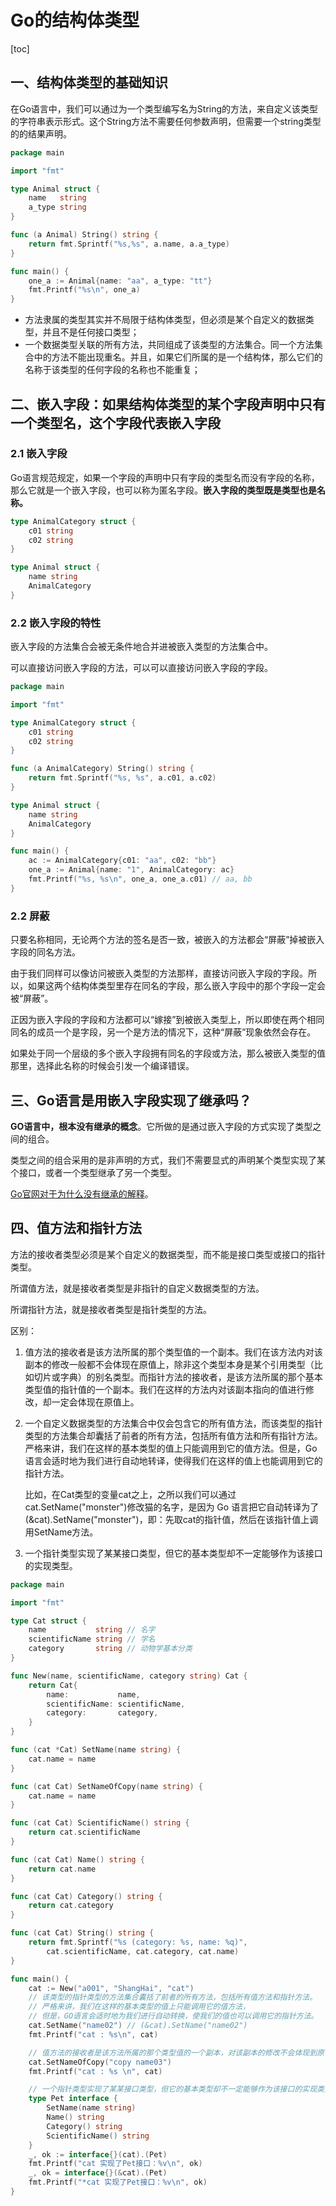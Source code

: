# Go的结构体类型

[toc]

## 一、结构体类型的基础知识

在Go语言中，我们可以通过为一个类型编写名为String的方法，来自定义该类型的字符串表示形式。这个String方法不需要任何参数声明，但需要一个string类型的的结果声明。

```go
package main

import "fmt"

type Animal struct {
	name   string
	a_type string
}

func (a Animal) String() string {
	return fmt.Sprintf("%s,%s", a.name, a.a_type)
}

func main() {
	one_a := Animal{name: "aa", a_type: "tt"}
	fmt.Printf("%s\n", one_a)
}

```

- 方法隶属的类型其实并不局限于结构体类型，但必须是某个自定义的数据类型，并且不是任何接口类型；
- 一个数据类型关联的所有方法，共同组成了该类型的方法集合。同一个方法集合中的方法不能出现重名。并且，如果它们所属的是一个结构体，那么它们的名称于该类型的任何字段的名称也不能重复；

## 二、嵌入字段：如果结构体类型的某个字段声明中只有一个类型名，这个字段代表嵌入字段

### 2.1 嵌入字段

Go语言规范规定，如果一个字段的声明中只有字段的类型名而没有字段的名称，那么它就是一个嵌入字段，也可以称为匿名字段。**嵌入字段的类型既是类型也是名称。**

```go
type AnimalCategory struct {
	c01 string
	c02 string
}

type Animal struct {
	name string
	AnimalCategory
}
```

### 2.2 嵌入字段的特性

嵌入字段的方法集合会被无条件地合并进被嵌入类型的方法集合中。

可以直接访问嵌入字段的方法，可以可以直接访问嵌入字段的字段。

```go
package main

import "fmt"

type AnimalCategory struct {
	c01 string
	c02 string
}

func (a AnimalCategory) String() string {
	return fmt.Sprintf("%s, %s", a.c01, a.c02)
}

type Animal struct {
	name string
	AnimalCategory
}

func main() {
	ac := AnimalCategory{c01: "aa", c02: "bb"}
	one_a := Animal{name: "1", AnimalCategory: ac}
	fmt.Printf("%s, %s\n", one_a, one_a.c01) // aa, bb
}
```

### 2.2 屏蔽

只要名称相同，无论两个方法的签名是否一致，被嵌入的方法都会“屏蔽”掉被嵌入字段的同名方法。

由于我们同样可以像访问被嵌入类型的方法那样，直接访问嵌入字段的字段。所以，如果这两个结构体类型里存在同名的字段，那么嵌入字段中的那个字段一定会被“屏蔽”。

正因为嵌入字段的字段和方法都可以“嫁接”到被嵌入类型上，所以即使在两个相同同名的成员一个是字段，另一个是方法的情况下，这种“屏蔽”现象依然会存在。

如果处于同一个层级的多个嵌入字段拥有同名的字段或方法，那么被嵌入类型的值那里，选择此名称的时候会引发一个编译错误。

## 三、Go语言是用嵌入字段实现了继承吗？

**GO语言中，根本没有继承的概念**。它所做的是通过嵌入字段的方式实现了类型之间的组合。

类型之间的组合采用的是非声明的方式，我们不需要显式的声明某个类型实现了某个接口，或者一个类型继承了另一个类型。

[Go官网对于为什么没有继承的解释](https://go.dev/doc/faq#inheritance)。

## 四、值方法和指针方法

方法的接收者类型必须是某个自定义的数据类型，而不能是接口类型或接口的指针类型。

所谓值方法，就是接收者类型是非指针的自定义数据类型的方法。

所谓指针方法，就是接收者类型是指针类型的方法。

区别：

1. 值方法的接收者是该方法所属的那个类型值的一个副本。我们在该方法内对该副本的修改一般都不会体现在原值上，除非这个类型本身是某个引用类型（比如切片或字典）的别名类型。而指针方法的接收者，是该方法所属的那个基本类型值的指针值的一个副本。我们在这样的方法内对该副本指向的值进行修改，却一定会体现在原值上。

2. 一个自定义数据类型的方法集合中仅会包含它的所有值方法，而该类型的指针类型的方法集合却囊括了前者的所有方法，包括所有值方法和所有指针方法。严格来讲，我们在这样的基本类型的值上只能调用到它的值方法。但是，Go 语言会适时地为我们进行自动地转译，使得我们在这样的值上也能调用到它的指针方法。

   比如，在Cat类型的变量cat之上，之所以我们可以通过cat.SetName("monster")修改猫的名字，是因为 Go 语言把它自动转译为了(&cat).SetName("monster")，即：先取cat的指针值，然后在该指针值上调用SetName方法。
   
3. 一个指针类型实现了某某接口类型，但它的基本类型却不一定能够作为该接口的实现类型。

```go
package main

import "fmt"

type Cat struct {
	name           string // 名字
	scientificName string // 学名
	category       string // 动物学基本分类
}

func New(name, scientificName, category string) Cat {
	return Cat{
		name:           name,
		scientificName: scientificName,
		category:       category,
	}
}

func (cat *Cat) SetName(name string) {
	cat.name = name
}

func (cat Cat) SetNameOfCopy(name string) {
	cat.name = name
}

func (cat Cat) ScientificName() string {
	return cat.scientificName
}

func (cat Cat) Name() string {
	return cat.name
}

func (cat Cat) Category() string {
	return cat.category
}

func (cat Cat) String() string {
	return fmt.Sprintf("%s (category: %s, name: %q)",
		cat.scientificName, cat.category, cat.name)
}

func main() {
	cat := New("a001", "ShangHai", "cat")
	// 该类型的指针类型的方法集合囊括了前者的所有方法，包括所有值方法和指针方法。
	// 严格来讲，我们在这样的基本类型的值上只能调用它的值方法，
	// 但是，GO语言会适时地为我们进行自动转换，使我们的值也可以调用它的指针方法。
	cat.SetName("name02") // (&cat).SetName("name02")
	fmt.Printf("cat : %s\n", cat)

	// 值方法的接收者是该方法所属的那个类型值的一个副本，对该副本的修改不会体现到原值上
	cat.SetNameOfCopy("copy name03")
	fmt.Printf("cat : %s \n", cat)

	// 一个指针类型实现了某某接口类型，但它的基本类型却不一定能够作为该接口的实现类型
	type Pet interface {
		SetName(name string)
		Name() string
		Category() string
		ScientificName() string
	}
	_, ok := interface{}(cat).(Pet)
	fmt.Printf("cat 实现了Pet接口：%v\n", ok)
	_, ok = interface{}(&cat).(Pet)
	fmt.Printf("*cat 实现了Pet接口：%v\n", ok)
}

```

